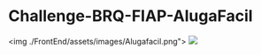 # Challenge-BRQ-FIAP-AlugaFacil

<p>

<img ./FrontEnd/assets/images/Alugafacil.png">
<img src="Challenge-BRQ-FIAP-AlugaFacil/FrontEnd/assets/images/Alugafacil2.png">
</p>